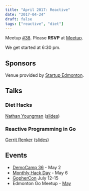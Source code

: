 ```yaml
---
title: "April 2017: Reactive"
date: "2017-04-24"
draft: false
tags: ["reactive", "diet"]
---
```

Meetup [#38](https://github.com/edmontongo/presentations/issues/61). Please **RSVP** at [Meetup](https://www.meetup.com/startupedmonton/events/238753916/).

We get started at 6:30 pm.

## Sponsors

Venue provided by [Startup Edmonton](https://www.startupedmonton.com/).

## Talks

### Diet Hacks

[Nathan Youngman](https://github.com/nathany) ([slides](https://speakerdeck.com/nathany/diet-hacks))

### Reactive Programming in Go

[Gerrit Renker](https://github.com/grrtrr) ([slides](https://talks.godoc.org/github.com/edmontongo/presentations/2017-04/Reactive-Go/reactive_go.slide))

## Events

- [DemoCamp 36](https://www.startupedmonton.com/democamp/) - May 2
- [Monthly Hack Day](https://www.meetup.com/startupedmonton/events/239229606/) - May 6
- [GopherCon](https://gophercon.com/) July 12-15
- Edmonton Go Meetup - [May](/meetup/2017-05/)

